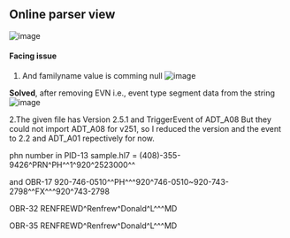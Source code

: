 ## Online parser view
![image](https://user-images.githubusercontent.com/47970328/192078420-bc2e3bb8-ea64-437a-88c8-1d7307b6f741.png)

#### Facing issue

1. And familyname value is comming null
  ![image](https://user-images.githubusercontent.com/47970328/192078597-3e6ed74a-6c61-4e19-8fb8-67fd1e31a896.png)
  
  <b>Solved</b>, after removing EVN i.e., event type segment data from the string
  ![image](https://user-images.githubusercontent.com/47970328/192100397-c8b66c6c-5d08-4bae-8f5a-eaf8de5c71b8.png)


2.The given file has Version 2.5.1 and TriggerEvent of ADT_A08
  But they could not import ADT_A08 for v251, so I reduced the version and the event to 2.2 and ADT_A01 repectively for now.



phn number in PID-13 sample.hl7 = (408)-355-9426^PRN^PH^^1^920^2523000^^

and OBR-17 920-746-0510^^PH^^^920^746-0510~920-743-2798^^FX^^^920^743-2798

OBR-32 RENFREWD^Renfrew^Donald^L^^^MD

OBR-35 RENFREWD^Renfrew^Donald^L^^^MD
